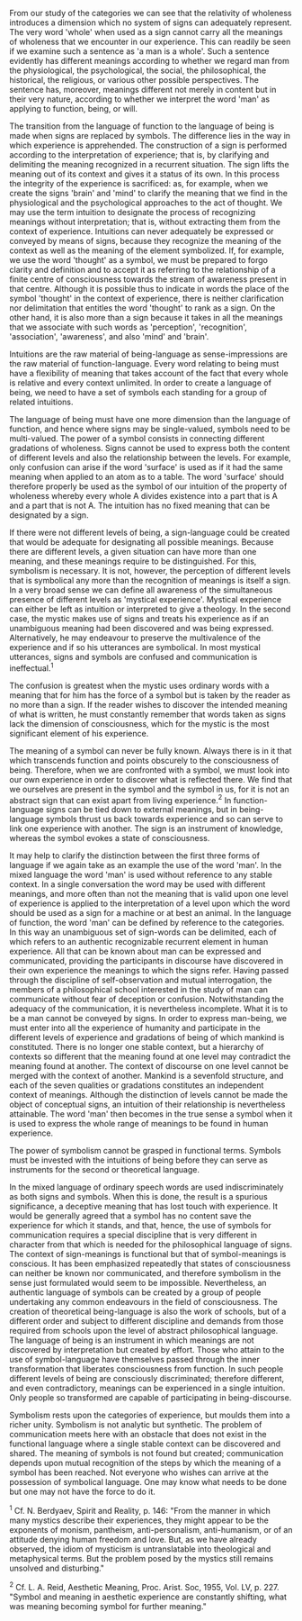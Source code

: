 From our study of the categories we can see that the relativity of wholeness introduces a dimension which no system of signs can adequately represent. The very word 'whole' when used as a sign cannot carry all the meanings of wholeness that we encounter in our experience. This can readily be seen if we examine such a sentence as 'a man is a whole'. Such a sentence evidently has different meanings according to whether we regard man from the physiological, the psychological, the social, the philosophical, the historical, the religious, or various other possible perspectives. The sentence has, moreover, meanings different not merely in content but in their very nature, according to whether we interpret the word 'man' as applying to function, being, or will. 

The transition from the language of function to the language of being is made when signs are replaced by symbols. The difference lies in the way in which experience is apprehended. The construction of a sign is performed according to the interpretation of experience; that is, by clarifying and delimiting the meaning recognized in a recurrent situation. The sign lifts the meaning out of its context and gives it a status of its own. In this process the integrity of the experience is sacrificed: as, for example, when we create the signs 'brain' and 'mind' to clarify the meaning that we find in the physiological and the psychological approaches to the act of thought. We may use the term intuition to designate the process of recognizing meanings without interpretation; that is, without extracting them from the context of experience. Intuitions can never adequately be expressed or conveyed by means of signs, because they recognize the meaning of the context as well as the meaning of the element symbolized. If, for example, we use the word 'thought' as a symbol, we must be prepared to forgo clarity and definition and to accept it as referring to the relationship of a finite centre of consciousness towards the stream of awareness present in that centre. Although it is possible thus to indicate in words the place of the symbol 'thought' in the context of experience, there is neither clarification nor delimitation that entitles the word 'thought' to rank as a sign. On the other hand, it is also more than a sign because it takes in all the meanings that we associate with such words as 'perception', 'recognition', 'association', 'awareness', and also 'mind' and 'brain'. 

Intuitions are the raw material of being-language as sense-impressions are the raw material of function-language. Every word relating to being must have a flexibility of meaning that takes account of the fact that every whole is relative and every context unlimited. In order to create a language of being, we need to have a set of symbols each standing for a group of related intuitions. 

The language of being must have one more dimension than the language of function, and hence where signs may be single-valued, symbols need to be multi-valued. The power of a symbol consists in connecting different gradations of wholeness. Signs cannot be used to express both the content of different levels and also the relationship between the levels. For example, only confusion can arise if the word 'surface' is used as if it had the same meaning when applied to an atom as to a table. The word 'surface' should therefore properly be used as the symbol of our intuition of the property of wholeness whereby every whole A divides existence into a part that is A and a part that is not A. The intuition has no fixed meaning that can be designated by a sign. 

If there were not different levels of being, a sign-language could be created that would be adequate for designating all possible meanings. Because there are different levels, a given situation can have more than one meaning, and these meanings require to be distinguished. For this, symbolism is necessary. It is not, however, the perception of different levels that is symbolical any more than the recognition of meanings is itself a sign. In a very broad sense we can define all awareness of the simultaneous presence of different levels as 'mystical experience'. Mystical experience can either be left as intuition or interpreted to give a theology. In the second case, the mystic makes use of signs and treats his experience as if an unambiguous meaning had been discovered and was being expressed. Alternatively, he may endeavour to preserve the multivalence of the experience and if so his utterances are symbolical. In most mystical utterances, signs and symbols are confused and communication is ineffectual.$^1$  

The confusion is greatest when the mystic uses ordinary words with a meaning that for him has the force of a symbol but is taken by the reader as no more than a sign. If the reader wishes to discover the intended meaning of what is written, he must constantly remember that words taken as signs lack the dimension of consciousness, which for the mystic is the most significant element of his experience. 

The meaning of a symbol can never be fully known. Always there is in it that which transcends function and points obscurely to the consciousness of being. Therefore, when we are confronted with a symbol, we must look into our own experience in order to discover what is reflected there. We find that we ourselves are present in the symbol and the symbol in us, for it is not an abstract sign that can exist apart from living experience.$^2$  In function-language signs can be tied down to external meanings, but in being-language symbols thrust us back towards experience and so can serve to link one experience with another. The sign is an instrument of knowledge, whereas the symbol evokes a state of consciousness. 

It may help to clarify the distinction between the first three forms of language if we again take as an example the use of the word 'man'. In the mixed language the word 'man' is used without reference to any stable context. In a single conversation the word may be used with different meanings, and more often than not the meaning that is valid upon one level of experience is applied to the interpretation of a level upon which the word should be used as a sign for a machine or at best an animal. In the language of function, the word 'man' can be defined by reference to the categories. In this way an unambiguous set of sign-words can be delimited, each of which refers to an authentic recognizable recurrent element in human experience. All that can be known about man can be expressed and communicated, providing the participants in discourse have discovered in their own experience the meanings to which the signs refer. Having passed through the discipline of self-observation and mutual interrogation, the members of a philosophical school interested in the study of man can communicate without fear of deception or confusion. Notwithstanding the adequacy of the communication, it is nevertheless incomplete. What it is to be a man cannot be conveyed by signs. In order to express man-being, we must enter into all the experience of humanity and participate in the different levels of experience and gradations of being of which mankind is constituted. There is no longer one stable context, but a hierarchy of contexts so different that the meaning found at one level may contradict the meaning found at another. The context of discourse on one level cannot be merged with the context of another. Mankind is a sevenfold structure, and each of the seven qualities or gradations constitutes an independent context of meanings. Although the distinction of levels cannot be made the object of conceptual signs, an intuition of their relationship is nevertheless attainable. The word 'man' then becomes in the true sense a symbol when it is used to express the whole range of meanings to be found in human experience. 

The power of symbolism cannot be grasped in functional terms. Symbols must be invested with the intuitions of being before they can serve as instruments for the second or theoretical language.

In the mixed language of ordinary speech words are used indiscriminately as both signs and symbols. When this is done, the result is a spurious significance, a deceptive meaning that has lost touch with experience. It would be generally agreed that a symbol has no content save the experience for which it stands, and that, hence, the use of symbols for communication requires a special discipline that is very different in character from that which is needed for the philosophical language of signs. The context of sign-meanings is functional but that of symbol-meanings is conscious. It has been emphasized repeatedly that states of consciousness can neither be known nor communicated, and therefore symbolism in the sense just formulated would seem to be impossible. Nevertheless, an authentic language of symbols can be created by a group of people undertaking any common endeavours in the field of consciousness. The creation of theoretical being-language is also the work of schools, but of a different order and subject to different discipline and demands from those required from schools upon the level of abstract philosophical language. The language of being is an instrument in which meanings are not discovered by interpretation but created by effort. Those who attain to the use of symbol-language have themselves passed through the inner transformation that liberates consciousness from function. In such people different levels of being are consciously discriminated; therefore different, and even contradictory, meanings can be experienced in a single intuition. Only people so transformed are capable of participating in being-discourse. 

Symbolism rests upon the categories of experience, but moulds them into a richer unity. Symbolism is not analytic but synthetic. The problem of communication meets here with an obstacle that does not exist in the functional language where a single stable context can be discovered and shared. The meaning of symbols is not found but created; communication depends upon mutual recognition of the steps by which the meaning of a symbol has been reached. Not everyone who wishes can arrive at the possession of symbolical language. One may know what needs to be done but one may not have the force to do it.

$^1$ Cf. N. Berdyaev, Spirit and Reality, p. 146: "From the manner in which many mystics describe their experiences, they might appear to be the exponents of monism, pantheism, anti-personalism, anti-humanism, or of an attitude denying human freedom and love. But, as we have already observed, the idiom of mysticism is untranslatable into theological and metaphysical terms. But the problem posed by the mystics still remains unsolved and disturbing." 

 $^2$ Cf. L. A. Reid, Aesthetic Meaning, Proc. Arist. Soc, 1955, Vol. LV, p. 227. "Symbol and meaning in aesthetic experience are constantly shifting, what was meaning becoming symbol for further meaning."